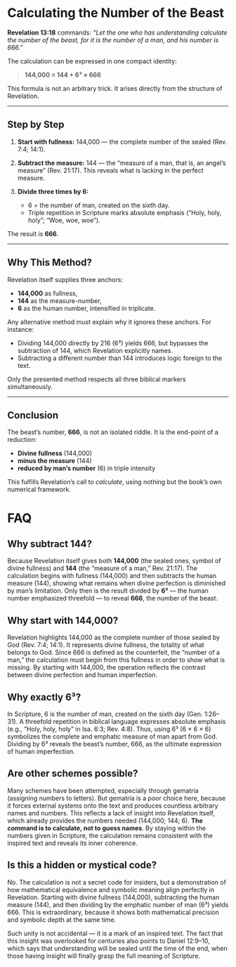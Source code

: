 # Calculating the Number of the Beast

**Revelation 13:18** commands: *“Let the one who has understanding calculate the number of the beast, for it is the number of a man, and his number is 666.”*

The calculation can be expressed in one compact identity:

> **144,000 = 144 + 6³ × 666**

This formula is not an arbitrary trick. It arises directly from the structure of Revelation.

---

## Step by Step

1. **Start with fullness:** 144,000 — the complete number of the sealed (Rev. 7:4; 14:1).
2. **Subtract the measure:** 144 — the “measure of a man, that is, an angel’s measure” (Rev. 21:17). This reveals what is lacking in the perfect measure.
3. **Divide three times by 6:**

   * 6 = the number of man, created on the sixth day.
   * Triple repetition in Scripture marks absolute emphasis (“Holy, holy, holy”; “Woe, woe, woe”).

The result is **666**.

---

## Why This Method?

Revelation itself supplies three anchors:

* **144,000** as fullness,
* **144** as the measure-number,
* **6** as the human number, intensified in triplicate.

Any alternative method must explain why it ignores these anchors. For instance:

* Dividing 144,000 directly by 216 (6³) yields 666, but bypasses the subtraction of 144, which Revelation explicitly names.
* Subtracting a different number than 144 introduces logic foreign to the text.

Only the presented method respects all three biblical markers simultaneously.

---

## Conclusion

The beast’s number, **666**, is not an isolated riddle. It is the end-point of a reduction:

* **Divine fullness** (144,000)
* **minus the measure** (144)
* **reduced by man’s number** (6) in triple intensity

This fulfills Revelation’s call to *calculate*, using nothing but the book’s own numerical framework.


# FAQ

## Why subtract 144?

Because Revelation itself gives both **144,000** (the sealed ones, symbol of divine fullness) and **144** (the “measure of a man,” Rev. 21:17). The calculation begins with fullness (144,000) and then subtracts the human measure (144), showing what remains when divine perfection is diminished by man’s limitation. Only then is the result divided by **6³** — the human number emphasized threefold — to reveal **666**, the number of the beast.

## Why start with 144,000?

Revelation highlights 144,000 as the complete number of those sealed by God (Rev. 7:4; 14:1). It represents divine fullness, the totality of what belongs to God. Since 666 is defined as the counterfeit, the “number of a man,” the calculation must begin from this fullness in order to show what is missing. By starting with 144,000, the operation reflects the contrast between divine perfection and human imperfection.

## Why exactly 6³?

In Scripture, 6 is the number of man, created on the sixth day (Gen. 1:26–31). A threefold repetition in biblical language expresses absolute emphasis (e.g., “Holy, holy, holy” in Isa. 6:3; Rev. 4:8). Thus, using 6³ (6 × 6 × 6) symbolizes the complete and emphatic measure of man apart from God. Dividing by 6³ reveals the beast’s number, 666, as the ultimate expression of human imperfection.

## Are other schemes possible?

Many schemes have been attempted, especially through gematria (assigning numbers to letters). But gematria is a poor choice here, because it forces external systems onto the text and produces countless arbitrary names and numbers. This reflects a lack of insight into Revelation itself, which already provides the numbers needed (144,000; 144; 6). **The command is to calculate, not to guess names**. By staying within the numbers given in Scripture, the calculation remains consistent with the inspired text and reveals its inner coherence.

## Is this a hidden or mystical code?

No. The calculation is not a secret code for insiders, but a demonstration of how mathematical equivalence and symbolic meaning align perfectly in Revelation. Starting with divine fullness (144,000), subtracting the human measure (144), and then dividing by the emphatic number of man (6³) yields 666. This is extraordinary, because it shows both mathematical precision and symbolic depth at the same time.

Such unity is not accidental — it is a mark of an inspired text. The fact that this insight was overlooked for centuries also points to Daniel 12:9–10, which says that understanding will be sealed until the time of the end, when those having insight will finally grasp the full meaning of Scripture.
